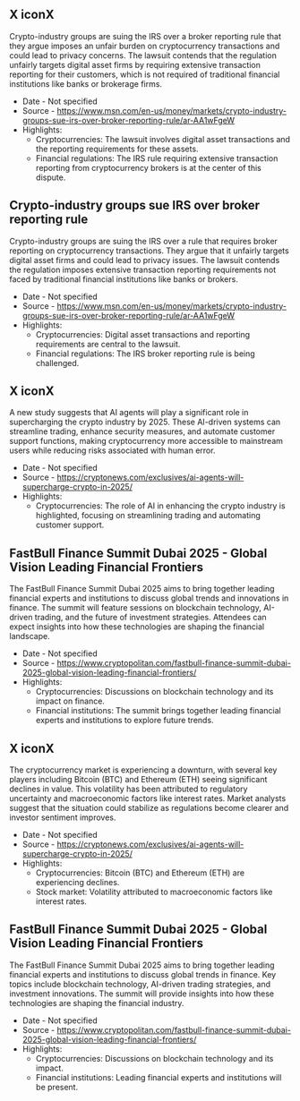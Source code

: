 ## X iconX

Crypto-industry groups are suing the IRS over a broker reporting rule that they argue imposes an unfair burden on cryptocurrency transactions and could lead to privacy concerns. The lawsuit contends that the regulation unfairly targets digital asset firms by requiring extensive transaction reporting for their customers, which is not required of traditional financial institutions like banks or brokerage firms.

- Date - Not specified
- Source - https://www.msn.com/en-us/money/markets/crypto-industry-groups-sue-irs-over-broker-reporting-rule/ar-AA1wFgeW
- Highlights:
    - Cryptocurrencies: The lawsuit involves digital asset transactions and the reporting requirements for these assets.
    - Financial regulations: The IRS rule requiring extensive transaction reporting from cryptocurrency brokers is at the center of this dispute.

## Crypto-industry groups sue IRS over broker reporting rule

Crypto-industry groups are suing the IRS over a rule that requires broker reporting on cryptocurrency transactions. They argue that it unfairly targets digital asset firms and could lead to privacy issues. The lawsuit contends the regulation imposes extensive transaction reporting requirements not faced by traditional financial institutions like banks or brokers.

- Date - Not specified
- Source - https://www.msn.com/en-us/money/markets/crypto-industry-groups-sue-irs-over-broker-reporting-rule/ar-AA1wFgeW
- Highlights:
    - Cryptocurrencies: Digital asset transactions and reporting requirements are central to the lawsuit.
    - Financial regulations: The IRS broker reporting rule is being challenged.

## X iconX

A new study suggests that AI agents will play a significant role in supercharging the crypto industry by 2025. These AI-driven systems can streamline trading, enhance security measures, and automate customer support functions, making cryptocurrency more accessible to mainstream users while reducing risks associated with human error.

- Date - Not specified
- Source - https://cryptonews.com/exclusives/ai-agents-will-supercharge-crypto-in-2025/
- Highlights:
    - Cryptocurrencies: The role of AI in enhancing the crypto industry is highlighted, focusing on streamlining trading and automating customer support.

## FastBull Finance Summit Dubai 2025 - Global Vision Leading Financial Frontiers

The FastBull Finance Summit Dubai 2025 aims to bring together leading financial experts and institutions to discuss global trends and innovations in finance. The summit will feature sessions on blockchain technology, AI-driven trading, and the future of investment strategies. Attendees can expect insights into how these technologies are shaping the financial landscape.

- Date - Not specified
- Source - https://www.cryptopolitan.com/fastbull-finance-summit-dubai-2025-global-vision-leading-financial-frontiers/
- Highlights:
    - Cryptocurrencies: Discussions on blockchain technology and its impact on finance.
    - Financial institutions: The summit brings together leading financial experts and institutions to explore future trends.

## X iconX

The cryptocurrency market is experiencing a downturn, with several key players including Bitcoin (BTC) and Ethereum (ETH) seeing significant declines in value. This volatility has been attributed to regulatory uncertainty and macroeconomic factors like interest rates. Market analysts suggest that the situation could stabilize as regulations become clearer and investor sentiment improves.

- Date - Not specified
- Source - https://cryptonews.com/exclusives/ai-agents-will-supercharge-crypto-in-2025/
- Highlights:
    - Cryptocurrencies: Bitcoin (BTC) and Ethereum (ETH) are experiencing declines.
    - Stock market: Volatility attributed to macroeconomic factors like interest rates.

## FastBull Finance Summit Dubai 2025 - Global Vision Leading Financial Frontiers

The FastBull Finance Summit Dubai 2025 aims to bring together leading financial experts and institutions to discuss global trends in finance. Key topics include blockchain technology, AI-driven trading strategies, and investment innovations. The summit will provide insights into how these technologies are shaping the financial industry.

- Date - Not specified
- Source - https://www.cryptopolitan.com/fastbull-finance-summit-dubai-2025-global-vision-leading-financial-frontiers/
- Highlights:
    - Cryptocurrencies: Discussions on blockchain technology and its impact.
    - Financial institutions: Leading financial experts and institutions will be present.